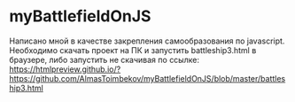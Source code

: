 # myBattlefieldOnJS
Написано мной в качестве закрепления самообразования по javascript.
Необходимо скачать проект на ПК и запустить battleship3.html в браузере, либо запустить не скачивая по ссылке:
https://htmlpreview.github.io/?https://github.com/AlmasToimbekov/myBattlefieldOnJS/blob/master/battleship3.html
